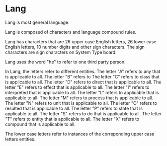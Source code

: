 # Lang

Lang is most general language.

Lang is composed of characters and language compound rules.

Lang has characters that are 26 upper case English letters, 26 lower case English letters, 10 number digits and other sign characters.
The sign characters are sign characters on System Type board.

Lang uses the word "he" to refer to one third party person.

In Lang, the letters refer to different entities.
The letter "A" refers to any that is applicable to all.
The letter "B" refers to 
The letter "C" refers to class that is applicable to all.
The letter "D" refers to direct that is applicable to all.
The letter "E" refers to effect that is applicable to all.
The letter "I" refers to interpreted that is applicable to all.
The letter "L" refers to applicable that is applicable to all.
The letter "M" refers to process that is applicable to all.
The letter "N" refers to unit that is applicable to all.
The letter "O" refers to resulted that is applicable to all.
The letter "P" refers to state that is applicable to all.
The letter "S" refers to do that is applicable to all.
The letter "T" refers to entity that is applicable to all.
The letter "X" refers to compound that is applicable to all.

The lower case letters refer to instances of the correponding upper case letters entities.